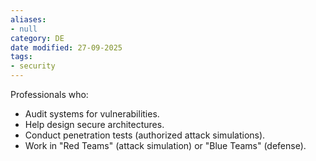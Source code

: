 ```yaml
---
aliases:
- null
category: DE
date modified: 27-09-2025
tags:
- security
---
```

Professionals who:
  - Audit systems for vulnerabilities.
  - Help design secure architectures.
  - Conduct penetration tests (authorized attack simulations).
  - Work in "Red Teams" (attack simulation) or "Blue Teams" (defense).
